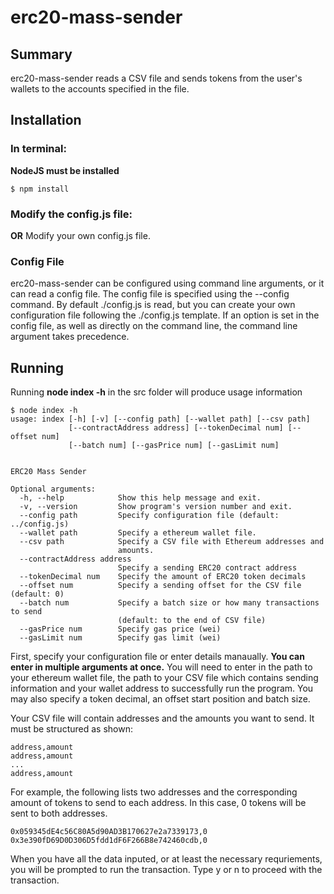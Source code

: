 # erc20-mass-sender

## Summary
erc20-mass-sender reads a CSV file and sends tokens from the user's wallets to the accounts specified in the file.

## Installation
### In terminal:
**NodeJS must be installed**
```
$ npm install
```
### Modify the config.js file:
**OR**
Modify your own config.js file.

### Config File

erc20-mass-sender can be configured using command line arguments, or it can read a config file.  The config file is specified using the --config command.  By default ./config.js is read, but you can create your own configuration file following the ./config.js template.  If an option is set in the config file, as well as directly on the command line, the command line argument takes precedence.

## Running
Running **node index -h** in the src folder will produce usage information
```
$ node index -h
usage: index [-h] [-v] [--config path] [--wallet path] [--csv path]
             [--contractAddress address] [--tokenDecimal num] [--offset num]
             [--batch num] [--gasPrice num] [--gasLimit num]
             

ERC20 Mass Sender

Optional arguments:
  -h, --help            Show this help message and exit.
  -v, --version         Show program's version number and exit.
  --config path         Specify configuration file (default: ../config.js)
  --wallet path         Specify a ethereum wallet file.
  --csv path            Specify a CSV file with Ethereum addresses and 
                        amounts.
  --contractAddress address
                        Specify a sending ERC20 contract address
  --tokenDecimal num    Specify the amount of ERC20 token decimals
  --offset num          Specify a sending offset for the CSV file (default: 0)
  --batch num           Specify a batch size or how many transactions to send 
                        (default: to the end of CSV file)
  --gasPrice num        Specify gas price (wei)
  --gasLimit num        Specify gas limit (wei)
```
First, specify your configuration file or enter details manaually.  **You can enter in multiple arguments at once.**  You will need to enter in the path to your ethereum wallet file, the path to your CSV file which contains sending information and your wallet address to successfully run the program.  You may also specify a token decimal, an offset start position and batch size.

Your CSV file will contain addresses and the amounts you want to send.  It must be structured as shown:
```
address,amount
address,amount
...
address,amount
```
For example, the following lists two addresses and the corresponding amount of tokens to send to each address.  In this case, 0 tokens will be sent to both addresses.
```
0x059345dE4c56C80A5d90AD3B170627e2a7339173,0
0x3e390fD69D0D306D5fdd1dF6F266B8e742460cdb,0
```
When you have all the data inputed, or at least the necessary requriements, you will be prompted to run the transaction.  Type y or n to proceed with the transaction.

